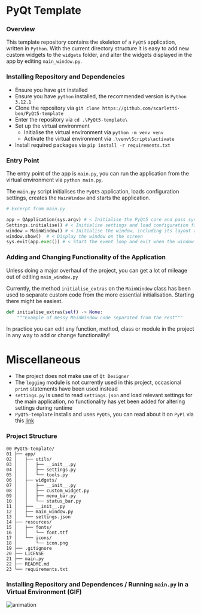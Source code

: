 # PyQt Template

### Overview
This template repository contains the skeleton of a `PyQt5` application, written in `Python`. With the current directory structure it is easy to add new custom widgets to the `widgets` folder, and alter the widgets displayed in the app by editing `main_window.py`.

### Installing Repository and Dependencies
- Ensure you have `git` installed
- Ensure you have `python` installed, the recommended version is `Python 3.12.1`
- Clone the repository via `git clone https://github.com/scarletti-ben/PyQt5-template`
- Enter the repository via `cd .\PyQt5-template\`
- Set up the virtual environment
  -  Initialise the virtual environment via `python -m venv venv`
  -  Activate the virtual environment via `.\venv\Scripts\activate`
- Install required packages via `pip install -r requirements.txt`

### Entry Point
The entry point of the app is `main.py`, you can run the application from the virtual environment via `python main.py`.

The `main.py` script initialises the `PyQt5` application, loads configuration settings, creates the `MainWindow` and starts the application.
```python
# Excerpt from main.py

app = QApplication(sys.argv) # < Initialise the PyQt5 core and pass system arguments
Settings.initialise() # < Initialise settings and load configuration files
window = MainWindow() # < Initialise the window, including its layout and widgets
window.show()  # < Display the window on the screen
sys.exit(app.exec()) # < Start the event loop and exit when the window is closed
```

### Adding and Changing Functionality of the Application
Unless doing a major overhaul of the project, you can get a lot of mileage out of editing `main_window.py`

Currently, the method `initialise_extras` on the `MainWindow` class has been used to separate custom code from the more essential initialisation. Starting there might be easiest.
```python
def initialise_extras(self) -> None:
    """Example of messy MainWindow code separated from the rest"""
```
In practice you can edit any function, method, class or module in the project in any way to add or change functionality!

# Miscellaneous
- The project does not make use of `Qt Designer`
- The `logging` module is not currently used in this project, occasional `print` statements have been used instead
- `settings.py` is used to read `settings.json` and load relevant settings for the main application, no functionality has yet been added for altering settings during runtime
- `PyQt5-template` installs and uses `PyQt5`, you can read about it on `PyPi` via this [link](https://pypi.org/project/PyQt5/)

### Project Structure
```
00 PyQt5-template/
01 ├── app/
02 │   ├── utils/
03 │   │   ├── __init__.py
04 │   │   ├── settings.py
05 │   │   └── tools.py
06 │   ├── widgets/
07 │   │   ├── __init__.py
08 │   │   ├── custom_widget.py
09 │   │   ├── menu_bar.py
10 │   │   └── status_bar.py
11 │   ├── __init__.py
12 │   ├── main_window.py
13 │   └── settings.json
14 ├── resources/
15 │   ├── fonts/
16 │   │   └── font.ttf
17 │   └── icons/
18 │       └── icon.png
19 ├── .gitignore
20 ├── LICENSE
21 ├── main.py
22 ├── README.md
23 └── requirements.txt
```

### Installing Repository and Dependences / Running `main.py` in a Virtual Environment (GIF)
![animation](https://github.com/user-attachments/assets/a9394f03-7d7b-4b9d-b646-38db22aa9328)